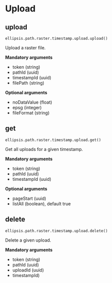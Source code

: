 # Upload

## upload

    ellipsis.path.raster.timestamp.upload.upload()

Upload a raster file.

**Mandatory arguments**

- token (string)
- pathId (uuid)
- timestampId (uuid)
- filePath (string)

**Optional arguments**

- noDataValue (float)
- epsg (integer)
- fileFormat (string)

## get

    ellipsis.path.raster.timestamp.upload.get()

Get all uploads for a given timestamp.

**Mandatory arguments**

- token (string)
- pathId (uuid)
- timestampId (uuid)

**Optional arguments**

- pageStart (uuid)
- listAll (boolean), default true

## delete

    ellipsis.path.raster.timestamp.upload.delete()

Delete a given upload.

**Mandatory arguments**

- token (string)
- pathId (uuid)
- uploadId (uuid)
- timestampId)
